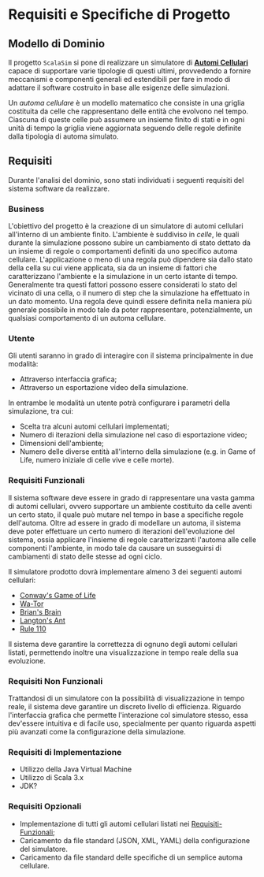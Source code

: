 # Requisiti e Specifiche di Progetto

## Modello di Dominio

Il progetto `ScalaSim` si pone di realizzare un simulatore di [**Automi
Cellulari**](https://it.wikipedia.org/wiki/Automa_cellulare) capace di
supportare varie tipologie di questi ultimi, provvedendo a fornire meccanismi e
componenti generali ed estendibili per fare in modo di adattare il software
costruito in base alle esigenze delle simulazioni.

Un *automa cellulare* è un modello matematico che consiste in una griglia
costituita da celle che rappresentano delle entità che evolvono nel tempo.
Ciascuna di queste celle può assumere un insieme finito di stati e in ogni
unità di tempo la griglia viene aggiornata seguendo delle regole definite dalla
tipologia di automa simulato.

## Requisiti

Durante l'analisi del dominio, sono stati individuati i seguenti requisiti del
sistema software da realizzare.

### Business

L'obiettivo del progetto è la creazione di un simulatore di automi cellulari
all'interno di un ambiente finito. L'ambiente è suddiviso in *celle*, le quali
durante la simulazione possono subire un cambiamento di stato dettato da un
insieme di regole o comportamenti definiti da uno specifico automa cellulare.
L'applicazione o meno di una regola può dipendere sia dallo stato della cella
su cui viene applicata, sia da un insieme di fattori che caratterizzano
l'ambiente e la simulazione in un certo istante di tempo. Generalmente tra
questi fattori possono essere considerati lo stato del vicinato di una cella, o
il numero di step che la simulazione ha effettuato in un dato momento. Una
regola deve quindi essere definita nella maniera più generale possibile in modo
tale da poter rappresentare, potenzialmente, un qualsiasi comportamento di un
automa cellulare.

### Utente

Gli utenti saranno in grado di interagire con il sistema principalmente in due
modalità:

- Attraverso interfaccia grafica;
- Attraverso un esportazione video della simulazione.

In entrambe le modalità un utente potrà configurare i parametri della simulazione,
tra cui:

- Scelta tra alcuni automi cellulari implementati;
- Numero di iterazioni della simulazione nel caso di esportazione video;
- Dimensioni dell'ambiente;
- Numero delle diverse entità all'interno della simulazione (e.g. in Game of
  Life, numero iniziale di celle vive e celle morte).

### Requisiti Funzionali

Il sistema software deve essere in grado di rappresentare una vasta gamma
di automi cellulari, ovvero supportare un ambiente costituito da celle
aventi un certo stato, il quale può mutare nel tempo in base a specifiche
regole dell'automa. Oltre ad essere in grado di modellare un automa, il sistema
deve poter effettuare un certo numero di iterazioni dell'evoluzione
del sistema, ossia applicare l'insieme di regole caratterizzanti l'automa
alle celle componenti l'ambiente, in modo tale da causare un susseguirsi
di cambiamenti di stato delle stesse ad ogni ciclo.

Il simulatore prodotto dovrà implementare almeno 3 dei seguenti automi
cellulari:

- [Conway's Game of Life](https://en.wikipedia.org/wiki/Conway%27s*Game*of*Life)
- [Wa-Tor](https://en.wikipedia.org/wiki/Wa-Tor)
- [Brian's Brain](https://en.wikipedia.org/wiki/Brian%27s*Brain)
- [Langton's Ant](https://en.wikipedia.org/wiki/Langton%27s*ant)
- [Rule 110](https://en.wikipedia.org/wiki/Rule_110)

Il sistema deve garantire la correttezza di ognuno degli automi cellulari
listati, permettendo inoltre una visualizzazione in tempo reale della sua
evoluzione.

### Requisiti Non Funzionali

Trattandosi di un simulatore con la possibilità di visualizzazione in tempo
reale, il sistema deve garantire un discreto livello di efficienza. Riguardo
l'interfaccia grafica che permette l'interazione col simulatore stesso, essa
dev'essere intuitiva e di facile uso, specialmente per quanto riguarda
aspetti più avanzati come la configurazione della simulazione.

### Requisiti di Implementazione

- Utilizzo della Java Virtual Machine
- Utilizzo di Scala 3.x
- JDK?

### Requisiti Opzionali

- Implementazione di tutti gli automi cellulari listati nei [Requisiti-Funzionali](#Requisiti-Funzionali);
- Caricamento da file standard (JSON, XML, YAML) della configurazione del simulatore.
- Caricamento da file standard delle specifiche di un semplice automa cellulare.
